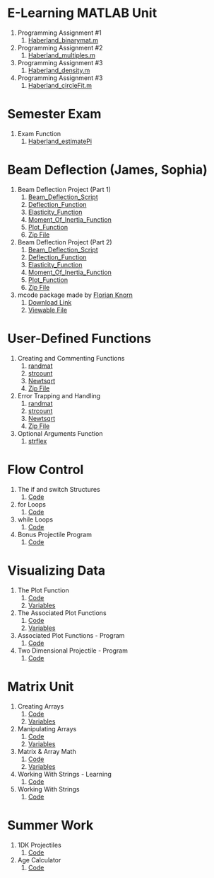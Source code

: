 # E-Learning MATLAB Unit
1. Programming Assignment #1
    1. [Haberland_binarymat.m](https://github.com/jhaberland/Engineering-Academy-3/blob/master/E-Learning/Haberland_binarymat.m)
2. Programming Assignment #2
    1. [Haberland_multiples.m](https://github.com/jhaberland/Engineering-Academy-3/blob/master/E-Learning/Haberland_multiples.m)
3. Programming Assignment #3
    1. [Haberland_density.m](https://github.com/jhaberland/Engineering-Academy-3/blob/master/E-Learning/Haberland_density.m)
4. Programming Assignment #3
    1. [Haberland_circleFit.m](https://github.com/jhaberland/Engineering-Academy-3/blob/master/E-Learning/Haberland_circleFit.m)
# Semester Exam
1. Exam Function
    1. [Haberland_estimatePi](https://github.com/jhaberland/Engineering-Academy-3/blob/master/Semester_Exam/Haberland_estimatePi.m)
# Beam Deflection (James, Sophia)
1. Beam Deflection Project (Part 1)
    1. [Beam_Deflection_Script](https://github.com/jhaberland/Engineering-Academy-3/blob/master/Beam_Deflection/Part%201/Beam_Deflection_Script.m)
    2. [Deflection_Function](https://github.com/jhaberland/Engineering-Academy-3/blob/master/Beam_Deflection/Part%201/Deflection_Function.m)
    3. [Elasticity_Function](https://github.com/jhaberland/Engineering-Academy-3/blob/master/Beam_Deflection/Part%201/Elasticity_Function.m)
    4. [Moment_Of_Inertia_Function](https://github.com/jhaberland/Engineering-Academy-3/blob/master/Beam_Deflection/Part%201/Moment_Of_Inertia_Function.m)
    5. [Plot_Function](https://github.com/jhaberland/Engineering-Academy-3/blob/master/Beam_Deflection/Part%201/Plot_Function.m)
    6. [Zip File](https://github.com/jhaberland/Engineering-Academy-3/blob/master/Beam_Deflection/Part%201/Beam_Deflection_Project_Part_1.zip)
2. Beam Deflection Project (Part 2)
    1. [Beam_Deflection_Script](https://github.com/jhaberland/Engineering-Academy-3/blob/master/Beam_Deflection/Part%202/Beam_Deflection_Script.m)
    2. [Deflection_Function](https://github.com/jhaberland/Engineering-Academy-3/blob/master/Beam_Deflection/Part%202/Deflection_Function.m)
    3. [Elasticity_Function](https://github.com/jhaberland/Engineering-Academy-3/blob/master/Beam_Deflection/Part%202/Elasticity_Function.m)
    4. [Moment_Of_Inertia_Function](https://github.com/jhaberland/Engineering-Academy-3/blob/master/Beam_Deflection/Part%202/Moment_Of_Inertia_Function.m)
    5. [Plot_Function](https://github.com/jhaberland/Engineering-Academy-3/blob/master/Beam_Deflection/Part%202/Plot_Function.m)
    6. [Zip File](https://github.com/jhaberland/Engineering-Academy-3/blob/master/Beam_Deflection/Part%202/Beam_Deflection_Project_Part_2.zip)
3. mcode package made by [Florian Knorn](https://www.florian-knorn.com/)
    1. [Download Link](https://drive.google.com/uc?export=download&id=1kkKk3d4tpKAkkAjt-lh0kwzAGJTJG4md)
    2. [Viewable File](https://github.com/jhaberland/Engineering-Academy-3/blob/master/Beam_Deflection/Part%202/mcode.sty)

# User-Defined Functions
1. Creating and Commenting Functions
    1. [randmat](https://github.com/jhaberland/Engineering-Academy-3/blob/master/User-Defined_Functions/Creating%20and%20Commenting%20Functions/Haberland_randmat.m)
    2. [strcount](https://github.com/jhaberland/Engineering-Academy-3/blob/master/User-Defined_Functions/Creating%20and%20Commenting%20Functions/Haberland_strcount.m)
    3. [Newtsqrt](https://github.com/jhaberland/Engineering-Academy-3/blob/master/User-Defined_Functions/Creating%20and%20Commenting%20Functions/Haberland_Newtsqrt.m)
    4. [Zip File](https://github.com/jhaberland/Engineering-Academy-3/blob/master/User-Defined_Functions/Creating%20and%20Commenting%20Functions/Creating%20and%20Commenting%20Functions.zip)
2. Error Trapping and Handling
    1. [randmat](https://github.com/jhaberland/Engineering-Academy-3/blob/master/User-Defined_Functions/Error%20Trapping%20and%20Handling/Haberland_randmat.m)
    2. [strcount](https://github.com/jhaberland/Engineering-Academy-3/blob/master/User-Defined_Functions/Error%20Trapping%20and%20Handling/Haberland_strcount.m)
    3. [Newtsqrt](https://github.com/jhaberland/Engineering-Academy-3/blob/master/User-Defined_Functions/Error%20Trapping%20and%20Handling/Haberland_Newtsqrt.m)
    4. [Zip File](https://github.com/jhaberland/Engineering-Academy-3/blob/master/User-Defined_Functions/Error%20Trapping%20and%20Handling/Error%20Trapping%20and%20Handling.zip)
3. Optional Arguments Function
    1. [strflex](https://github.com/jhaberland/Engineering-Academy-3/blob/master/User-Defined_Functions/Haberland_strflex.m)

# Flow Control
1. The if and switch Structures
    1. [Code](https://github.com/jhaberland/Engineering-Academy-3/blob/master/Flow_Control/The_If_And_Switch_Structures.m)
2. for Loops
    1. [Code](https://github.com/jhaberland/Engineering-Academy-3/blob/master/Flow_Control/for_loops.m)
3. while Loops
    1. [Code](https://github.com/jhaberland/Engineering-Academy-3/blob/master/Flow_Control/while_loops.m)
4. Bonus Projectile Program
    1. [Code](https://github.com/jhaberland/Engineering-Academy-3/blob/master/Flow_Control/Bonus_Projectile.m)

# Visualizing Data
1. The Plot Function
    1. [Code](https://github.com/jhaberland/EA3/blob/master/Visualizing_Data/The_Plot_Function.mlx)
    2. [Variables](https://github.com/jhaberland/EA3/blob/master/Visualizing_Data/The_Plot_Function.mat)
2. The Associated Plot Functions
    1. [Code](https://github.com/jhaberland/EA3/blob/master/Visualizing_Data/Associated_Plot_Functions.mlx)
    2. [Variables](https://github.com/jhaberland/EA3/blob/master/Visualizing_Data/Associated_Plot_Functions.mat)
3. Associated Plot Functions - Program
    1. [Code](https://github.com/jhaberland/EA3/blob/master/Visualizing_Data/Associated_Plot_Functions_Program.m)
4. Two Dimensional Projectile - Program
    1. [Code](https://github.com/jhaberland/Engineering-Academy-3/blob/master/Visualizing_Data/Two_Dimensional_Projectile.m)

# Matrix Unit
1. Creating Arrays
    1. [Code](https://github.com/jhaberland/EA3/blob/master/Matrix_Unit/Creating_Arrays.m)
    2. [Variables](https://github.com/jhaberland/EA3/blob/master/Matrix_Unit/Creating_Arrays.mat)
2. Manipulating Arrays
    1. [Code](https://github.com/jhaberland/EA3/blob/master/Matrix_Unit/Manipulating_Arrays.m)
    2. [Variables](https://github.com/jhaberland/EA3/blob/master/Matrix_Unit/Manipulating_Arrays.mat)
3. Matrix & Array Math
    1. [Code](https://github.com/jhaberland/EA3/blob/master/Matrix_Unit/Matrix_and_Array_Math.m)
    2. [Variables](https://github.com/jhaberland/EA3/blob/master/Matrix_Unit/Matrix_and_Array_Math.mat)
4. Working With Strings - Learning
    1. [Code](https://github.com/jhaberland/EA3/blob/master/Matrix_Unit/Working_with_Strings_Learning.m)
5. Working With Strings
    1. [Code](https://github.com/jhaberland/EA3/blob/master/Matrix_Unit/Working_with_Strings.m)

# Summer Work
1. 1DK Projectiles
    1. [Code](https://github.com/jhaberland/EA3/blob/master/Summer_Work/Projectile_1D.m)
2. Age Calculator
    1. [Code](https://github.com/jhaberland/EA3/blob/master/Summer_Work/Age_Calculator.m)

